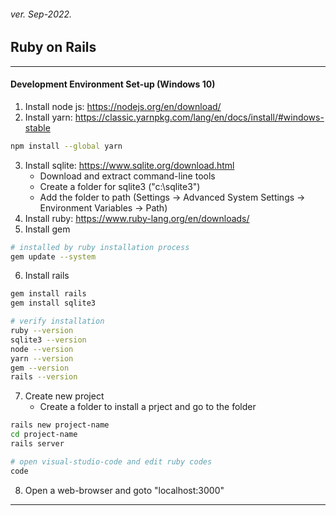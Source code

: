 <h6>ver. Sep-2022.</h6>

<h2>Ruby on Rails </h2>

---

<h4>Development Environment Set-up (Windows 10)</h4>

1. Install node js: https://nodejs.org/en/download/
2. Install yarn: https://classic.yarnpkg.com/lang/en/docs/install/#windows-stable

```sh
npm install --global yarn

```

3. Install sqlite: https://www.sqlite.org/download.html
    - Download and extract command-line tools
    - Create a folder for sqlite3 ("c:\\sqlite3")
    - Add the folder to path (Settings -> Advanced System Settings -> Environment Variables -> Path)
4. Install ruby: https://www.ruby-lang.org/en/downloads/
5. Install gem

```sh
# installed by ruby installation process
gem update --system

```

6. Install rails

```sh
gem install rails
gem install sqlite3

# verify installation
ruby --version
sqlite3 --version
node --version
yarn --version
gem --version
rails --version

```

7. Create new project
    - Create a folder to install a prject and go to the folder

```sh
rails new project-name
cd project-name
rails server

# open visual-studio-code and edit ruby codes
code

```

8. Open a web-browser and goto "localhost:3000"

---

